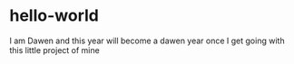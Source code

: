 # hello-world
I am Dawen and this year will become a dawen year once I get going with this little project of mine 
